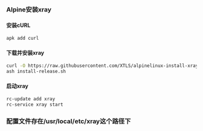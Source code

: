 ### Alpine安装xray
#### 安装cURL
```bash
apk add curl
```

#### 下载并安装xray
```bash
curl -O https://raw.githubusercontent.com/XTLS/alpinelinux-install-xray/main/install-release.sh
ash install-release.sh
```

#### 启动xray
```bash
rc-update add xray
rc-service xray start
```

### 配置文件存在/usr/local/etc/xray这个路径下

